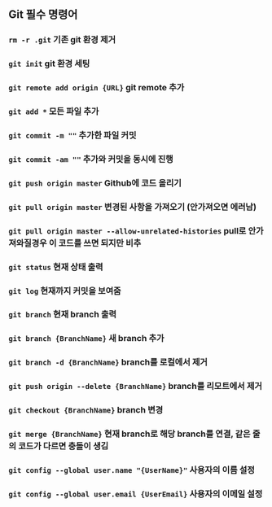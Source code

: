 ## Git 필수 명령어
### `rm -r .git` 기존 git 환경 제거
### `git init` git 환경 세팅
### `git remote add origin {URL}` git remote 추가
### `git add *` 모든 파일 추가
### `git commit -m ""` 추가한 파일 커밋
### `git commit -am ""` 추가와 커밋을 동시에 진행
### `git push origin master` Github에 코드 올리기
### `git pull origin master` 변경된 사항을 가져오기 (안가져오면 에러남)
### `git pull origin master --allow-unrelated-histories` pull로 안가져와질경우 이 코드를 쓰면 되지만 비추
### `git status` 현재 상태 출력
### `git log` 현재까지 커밋을 보여줌
### `git branch` 현재 branch 출력
### `git branch {BranchName}` 새 branch 추가
### `git branch -d {BranchName}` branch를 로컬에서 제거
### `git push origin --delete {BranchName}` branch를 리모트에서 제거
### `git checkout {BranchName}` branch 변경
### `git merge {BranchName}` 현재 branch로 해당 branch를 연결, 같은 줄의 코드가 다르면 충돌이 생김
### `git config --global user.name "{UserName}"` 사용자의 이름 설정
### `git config --global user.email {UserEmail}` 사용자의 이메일 설정
